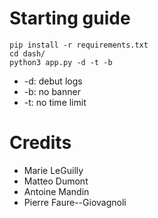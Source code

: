# Starting guide

```
pip install -r requirements.txt
cd dash/
python3 app.py -d -t -b
```

* -d: debut logs
* -b: no banner
* -t: no time limit

# Credits

- Marie LeGuilly
- Matteo Dumont
- Antoine Mandin
- Pierre Faure--Giovagnoli